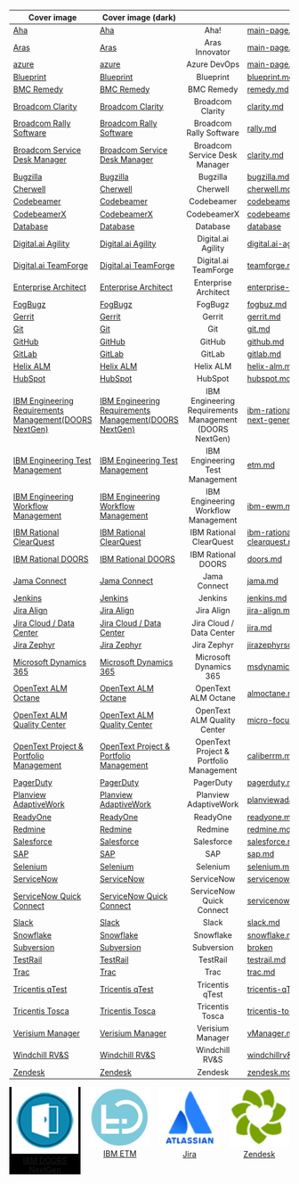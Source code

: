 <table data-view="cards" data-full-width="false">
   <thead>
      <tr>
        <th align="center" data-hidden data-card-cover data-type="image">Cover image</th> 
        <th align="center" data-hidden data-card-cover-dark data-type="image">Cover image (dark)</th>
        <th align="center"></th>
        <th data-hidden data-card-target data-type="content-ref"></th>
      </tr>
   </thead>
   <tbody>
      <tr>
        <td data-object-fit="contain"><a href=".gitbook/assets/connector/Aha.png">Aha</a></td>
        <td data-object-fit="contain"><a href=".gitbook/assets/connector/Aha.png">Aha</a></td>
        <td align="center">Aha!</td>
        <td><a href="main-page.md">main-page.md</a></td>
      </tr>
      <tr>
        <td data-object-fit="contain"><a href=".gitbook/assets/connector/Aras.png">Aras</a></td>
        <td data-object-fit="contain"><a href=".gitbook/assets/connector/Aras.png">Aras</a></td>
        <td align="center">Aras Innovator</td>
        <td><a href="main-page.md">main-page.md</a></td>
      </tr>
      <tr>
        <td data-object-fit="contain"><a href=".gitbook/assets/connector/azure.png">azure</a></td>
        <td data-object-fit="contain"><a href=".gitbook/assets/connector/azure.png">azure</a></td>
        <td align="center">Azure DevOps</td>
        <td><a href="main-page.md">main-page.md</a></td>
      </tr>

<tr>
  <td data-object-fit="contain"><a href=".gitbook/assets/connector/blueprint.png">Blueprint</a></td>
  <td data-object-fit="contain"><a href=".gitbook/assets/connector/blueprint.png">Blueprint</a></td>
  <td align="center">Blueprint</td>
  <td><a href="blueprint.md">blueprint.md</a></td>
</tr>

<tr>
  <td data-object-fit="contain"><a href=".gitbook/assets/connector/Remedy.png">BMC Remedy</a></td>
  <td data-object-fit="contain"><a href=".gitbook/assets/connector/Remedy.png">BMC Remedy</a></td>
  <td align="center">BMC Remedy</td>
  <td><a href="remedy.md">remedy.md</a></td>
</tr>

<tr>
  <td data-object-fit="contain"><a href=".gitbook/assets/connector/Broadcom_Clarity.png">Broadcom Clarity</a></td>
  <td data-object-fit="contain"><a href=".gitbook/assets/connector/Broadcom_Clarity.png">Broadcom Clarity</a></td>
  <td align="center">Broadcom Clarity</td>
  <td><a href="clarity.md">clarity.md</a></td>
</tr>

<tr>
  <td data-object-fit="contain"><a href=".gitbook/assets/connector/Rally.png">Broadcom Rally Software</a></td>
  <td data-object-fit="contain"><a href=".gitbook/assets/connector/Rally.png">Broadcom Rally Software</a></td>
  <td align="center">Broadcom Rally Software</td>
  <td><a href="rally.md">rally.md</a></td>
</tr>

<tr>
  <td data-object-fit="contain"><a href=".gitbook/assets/connector/CA_SDM.png">Broadcom Service Desk Manager</a></td>
  <td data-object-fit="contain"><a href=".gitbook/assets/connector/CA_SDM.png">Broadcom Service Desk Manager</a></td>
  <td align="center">Broadcom Service Desk Manager</td>
  <td><a href="clarity.md">clarity.md</a></td>
</tr>

<tr>
  <td data-object-fit="contain"><a href=".gitbook/assets/connector/Bugzilla.png">Bugzilla</a></td>
  <td data-object-fit="contain"><a href=".gitbook/assets/connector/Bugzilla.png">Bugzilla</a></td>
  <td align="center">Bugzilla</td>
  <td><a href="bugzilla.md">bugzilla.md</a></td>
</tr>

<tr>
  <td data-object-fit="contain"><a href=".gitbook/assets/connector/SDK.png">Cherwell</a></td>
  <td data-object-fit="contain"><a href=".gitbook/assets/connector/SDK.png">Cherwell</a></td>
  <td align="center">Cherwell</td>
  <td><a href="cherwell.md">cherwell.md</a></td>
</tr>

<tr>
  <td data-object-fit="contain"><a href=".gitbook/assets/connector/Codebeamer.png">Codebeamer</a></td>
  <td data-object-fit="contain"><a href=".gitbook/assets/connector/Codebeamer.png">Codebeamer</a></td>
  <td align="center">Codebeamer</td>
  <td><a href="codebeamer.md">codebeamer.md</a></td>
</tr>

<tr>
  <td data-object-fit="contain"><a href=".gitbook/assets/connector/CodebeamerX.png">CodebeamerX</a></td>
  <td data-object-fit="contain"><a href=".gitbook/assets/connector/CodebeamerX.png">CodebeamerX</a></td>
  <td align="center">CodebeamerX</td>
  <td><a href="codebeamer.md">codebeamer.md</a></td>
</tr>

<tr>
  <td data-object-fit="contain"><a href=".gitbook/assets/connector/Database.png">Database</a></td>
  <td data-object-fit="contain"><a href=".gitbook/assets/connector/Database.png">Database</a></td>
  <td align="center">Database</td>
  <td><a href="database">database</a></td>
</tr>

<tr>
  <td data-object-fit="contain"><a href=".gitbook/assets/connector/DigitalAI_Agility.png">Digital.ai Agility</a></td>
  <td data-object-fit="contain"><a href=".gitbook/assets/connector/DigitalAI_Agility.png">Digital.ai Agility</a></td>
  <td align="center">Digital.ai Agility</td>
  <td><a href="digital.ai-agility.md">digital.ai-agility.md</a></td>
</tr>

<tr>
  <td data-object-fit="contain"><a href=".gitbook/assets/connector/TeamForge.png">Digital.ai TeamForge</a></td>
  <td data-object-fit="contain"><a href=".gitbook/assets/connector/TeamForge.png">Digital.ai TeamForge</a></td>
  <td align="center">Digital.ai TeamForge</td>
  <td><a href="teamforge.md">teamforge.md</a></td>
</tr>

<tr>
  <td data-object-fit="contain"><a href=".gitbook/assets/connector/Enterprise_Architect.png">Enterprise Architect</a></td>
  <td data-object-fit="contain"><a href=".gitbook/assets/connector/Enterprise_Architect.png">Enterprise Architect</a></td>
  <td align="center">Enterprise Architect</td>
  <td><a href="enterprise-architect.md">enterprise-architect.md</a></td>
</tr>

<tr>
  <td data-object-fit="contain"><a href=".gitbook/assets/connector/FogBugz.png">FogBugz</a></td>
  <td data-object-fit="contain"><a href=".gitbook/assets/connector/FogBugz.png">FogBugz</a></td>
  <td align="center">FogBugz</td>
  <td><a href="fogbuz.md">fogbuz.md</a></td>
</tr>

<tr>
  <td data-object-fit="contain"><a href=".gitbook/assets/connector/Gerrit.png">Gerrit</a></td>
  <td data-object-fit="contain"><a href=".gitbook/assets/connector/Gerrit.png">Gerrit</a></td>
  <td align="center">Gerrit</td>
  <td><a href="gerrit.md">gerrit.md</a></td>
</tr>

<tr>
  <td data-object-fit="contain"><a href=".gitbook/assets/connector/Git.png">Git</a></td>
  <td data-object-fit="contain"><a href=".gitbook/assets/connector/Git.png">Git</a></td>
  <td align="center">Git</td>
  <td><a href="git.md">git.md</a></td>
</tr>

<tr>
  <td data-object-fit="contain"><a href=".gitbook/assets/connector/GitHub.png">GitHub</a></td>
  <td data-object-fit="contain"><a href=".gitbook/assets/connector/GitHub.png">GitHub</a></td>
  <td align="center">GitHub</td>
  <td><a href="github.md">github.md</a></td>
</tr>

<tr>
  <td data-object-fit="contain"><a href=".gitbook/assets/connector/GitLab.png">GitLab</a></td>
  <td data-object-fit="contain"><a href=".gitbook/assets/connector/GitLab.png">GitLab</a></td>
  <td align="center">GitLab</td>
  <td><a href="gitlab.md">gitlab.md</a></td>
</tr>

<tr>
  <td data-object-fit="contain"><a href=".gitbook/assets/connector/HelixALM.png">Helix ALM</a></td>
  <td data-object-fit="contain"><a href=".gitbook/assets/connector/HelixALM.png">Helix ALM</a></td>
  <td align="center">Helix ALM</td>
  <td><a href="helix-alm.md">helix-alm.md</a></td>
</tr>

<tr>
  <td data-object-fit="contain"><a href=".gitbook/assets/connector/HubSpot.png">HubSpot</a></td>
  <td data-object-fit="contain"><a href=".gitbook/assets/connector/HubSpot.png">HubSpot</a></td>
  <td align="center">HubSpot</td>
  <td><a href="hubspot.md">hubspot.md</a></td>
</tr>

<tr>
  <td data-object-fit="contain"><a href=".gitbook/assets/connector/IBM_DOORs_NextGen.png">IBM Engineering Requirements Management(DOORS NextGen)</a></td>
  <td data-object-fit="contain"><a href=".gitbook/assets/connector/IBM_DOORs_NextGen.png">IBM Engineering Requirements Management(DOORS NextGen)</a></td>
  <td align="center">IBM Engineering Requirements Management (DOORS NextGen)</td>
  <td><a href="ibm-rational-doors-next-generation.md">ibm-rational-doors-next-generation.md</a></td>
</tr>

<tr>
  <td data-object-fit="contain"><a href=".gitbook/assets/connector/IBM_ETM.png">IBM Engineering Test Management</a></td>
  <td data-object-fit="contain"><a href=".gitbook/assets/connector/IBM_ETM.png">IBM Engineering Test Management</a></td>
  <td align="center">IBM Engineering Test Management</td>
  <td><a href="etm.md">etm.md</a></td>
</tr>

<tr>
  <td data-object-fit="contain"><a href=".gitbook/assets/connector/IBM_EWM.png">IBM Engineering Workflow Management</a></td>
  <td data-object-fit="contain"><a href=".gitbook/assets/connector/IBM_EWM.png">IBM Engineering Workflow Management</a></td>
  <td align="center">IBM Engineering Workflow Management</td>
  <td><a href="ibm-ewm.md">ibm-ewm.md</a></td>
</tr>

<tr>
  <td data-object-fit="contain"><a href=".gitbook/assets/connector/IBM_ClearQuest.png">IBM Rational ClearQuest</a></td>
  <td data-object-fit="contain"><a href=".gitbook/assets/connector/IBM_ClearQuest.png">IBM Rational ClearQuest</a></td>
  <td align="center">IBM Rational ClearQuest</td>
  <td><a href="ibm-rational-clearquest.md">ibm-rational-clearquest.md</a></td>
</tr>

<tr>
  <td data-object-fit="contain"><a href=".gitbook/assets/connector/IBM_DOORS.png">IBM Rational DOORS</a></td>
  <td data-object-fit="contain"><a href=".gitbook/assets/connector/IBM_DOORS.png">IBM Rational DOORS</a></td>
  <td align="center">IBM Rational DOORS</td>
  <td><a href="doors.md">doors.md</a></td>
</tr>

<tr>
  <td data-object-fit="contain"><a href=".gitbook/assets/connector/Jama.png">Jama Connect</a></td>
  <td data-object-fit="contain"><a href=".gitbook/assets/connector/Jama.png">Jama Connect</a></td>
  <td align="center">Jama Connect</td>
  <td><a href="jama.md">jama.md</a></td>
</tr>

<tr>
  <td data-object-fit="contain"><a href=".gitbook/assets/connector/Jenkins.png">Jenkins</a></td>
  <td data-object-fit="contain"><a href=".gitbook/assets/connector/Jenkins.png">Jenkins</a></td>
  <td align="center">Jenkins</td>
  <td><a href="jenkins.md">jenkins.md</a></td>
</tr>

<tr>
  <td data-object-fit="contain"><a href=".gitbook/assets/connector/Jira_Align.png">Jira Align</a></td>
  <td data-object-fit="contain"><a href=".gitbook/assets/connector/Jira_Align.png">Jira Align</a></td>
  <td align="center">Jira Align</td>
  <td><a href="jira-align.md">jira-align.md</a></td>
</tr>

<tr>
  <td data-object-fit="contain"><a href=".gitbook/assets/connector/Jira.png">Jira Cloud / Data Center</a></td>
  <td data-object-fit="contain"><a href=".gitbook/assets/connector/Jira.png">Jira Cloud / Data Center</a></td>
  <td align="center">Jira Cloud / Data Center</td>
  <td><a href="jira.md">jira.md</a></td>
</tr>

<tr>
  <td data-object-fit="contain"><a href=".gitbook/assets/connector/zephyr.png">Jira Zephyr</a></td>
  <td data-object-fit="contain"><a href=".gitbook/assets/connector/zephyr.png">Jira Zephyr</a></td>
  <td align="center">Jira Zephyr</td>
  <td><a href="jirazephyrscale.md">jirazephyrscale.md</a></td>
</tr>

<tr>
  <td data-object-fit="contain"><a href=".gitbook/assets/connector/MSD365.png">Microsoft Dynamics 365</a></td>
  <td data-object-fit="contain"><a href=".gitbook/assets/connector/MSD365.png">Microsoft Dynamics 365</a></td>
  <td align="center">Microsoft Dynamics 365</td>
  <td><a href="msdynamics.md">msdynamics.md</a></td>
</tr>

<tr>
  <td data-object-fit="contain"><a href=".gitbook/assets/connector/OpenText_ALM.png">OpenText ALM Octane</a></td>
  <td data-object-fit="contain"><a href=".gitbook/assets/connector/OpenText_ALM.png">OpenText ALM Octane</a></td>
  <td align="center">OpenText ALM Octane</td>
  <td><a href="almoctane.md">almoctane.md</a></td>
</tr>

<tr>
  <td data-object-fit="contain"><a href=".gitbook/assets/connector/OpenText_ALM.png">OpenText ALM Quality Center</a></td>
  <td data-object-fit="contain"><a href=".gitbook/assets/connector/OpenText_ALM.png">OpenText ALM Quality Center</a></td>
  <td align="center">OpenText ALM Quality Center</td>
  <td><a href="micro-focus-alm-qc.md">micro-focus-alm-qc.md</a></td>
</tr>

<tr>
  <td data-object-fit="contain"><a href=".gitbook/assets/connector/OpenText_ALM.png">OpenText Project & Portfolio Management</a></td>
  <td data-object-fit="contain"><a href=".gitbook/assets/connector/OpenText_ALM.png">OpenText Project & Portfolio Management</a></td>
  <td align="center">OpenText Project & Portfolio Management</td>
  <td><a href="caliberrm.md">caliberrm.md</a></td>
</tr>

<tr>
  <td data-object-fit="contain"><a href=".gitbook/assets/connector/PagerDuty.png">PagerDuty</a></td>
  <td data-object-fit="contain"><a href=".gitbook/assets/connector/PagerDuty.png">PagerDuty</a></td>
  <td align="center">PagerDuty</td>
  <td><a href="pagerduty.md">pagerduty.md</a></td>
</tr>

<tr>
  <td data-object-fit="contain"><a href=".gitbook/assets/connector/Planview.png">Planview AdaptiveWork</a></td>
  <td data-object-fit="contain"><a href=".gitbook/assets/connector/Planview.png">Planview AdaptiveWork</a></td>
  <td align="center">Planview AdaptiveWork</td>
  <td><a href="planviewadaptivework.md">planviewadaptivework.md</a></td>
</tr>

<tr>
  <td data-object-fit="contain"><a href=".gitbook/assets/connector/ReadyOne.png">ReadyOne</a></td>
  <td data-object-fit="contain"><a href=".gitbook/assets/connector/ReadyOne.png">ReadyOne</a></td>
  <td align="center">ReadyOne</td>
  <td><a href="readyone.md">readyone.md</a></td>
</tr>

<tr>
  <td data-object-fit="contain"><a href=".gitbook/assets/connector/Redmine.png">Redmine</a></td>
  <td data-object-fit="contain"><a href=".gitbook/assets/connector/Redmine.png">Redmine</a></td>
  <td align="center">Redmine</td>
  <td><a href="redmine.md">redmine.md</a></td>
</tr>

<tr>
  <td data-object-fit="contain"><a href=".gitbook/assets/connector/Salesforce.png">Salesforce</a></td>
  <td data-object-fit="contain"><a href=".gitbook/assets/connector/Salesforce.png">Salesforce</a></td>
  <td align="center">Salesforce</td>
  <td><a href="salesforce.md">salesforce.md</a></td>
</tr>

<tr>
  <td data-object-fit="contain"><a href=".gitbook/assets/connector/SAP.png">SAP</a></td>
  <td data-object-fit="contain"><a href=".gitbook/assets/connector/SAP.png">SAP</a></td>
  <td align="center">SAP</td>
  <td><a href="sap.md">sap.md</a></td>
</tr>

<tr>
  <td data-object-fit="contain"><a href=".gitbook/assets/connector/Selenium.png">Selenium</a></td>
  <td data-object-fit="contain"><a href=".gitbook/assets/connector/Selenium.png">Selenium</a></td>
  <td align="center">Selenium</td>
  <td><a href="selenium.md">selenium.md</a></td>
</tr>

<tr>
  <td data-object-fit="contain"><a href=".gitbook/assets/connector/ServiceNow.png">ServiceNow</a></td>
  <td data-object-fit="contain"><a href=".gitbook/assets/connector/ServiceNow.png">ServiceNow</a></td>
  <td align="center">ServiceNow</td>
  <td><a href="servicenow.md">servicenow.md</a></td>
</tr>

<tr>
  <td data-object-fit="contain"><a href=".gitbook/assets/connector/ServiceNowExpress.png">ServiceNow Quick Connect</a></td>
  <td data-object-fit="contain"><a href=".gitbook/assets/connector/ServiceNowExpress.png">ServiceNow Quick Connect</a></td>
  <td align="center">ServiceNow Quick Connect</td>
  <td><a href="servicenow-express.md">servicenow-express.md</a></td>
</tr>

<tr>
  <td data-object-fit="contain"><a href=".gitbook/assets/connector/Slack.png">Slack</a></td>
  <td data-object-fit="contain"><a href=".gitbook/assets/connector/Slack.png">Slack</a></td>
  <td align="center">Slack</td>
  <td><a href="slack.md">slack.md</a></td>
</tr>

<tr>
  <td data-object-fit="contain"><a href=".gitbook/assets/connector/Snowflake.png">Snowflake</a></td>
  <td data-object-fit="contain"><a href=".gitbook/assets/connector/Snowflake.png">Snowflake</a></td>
  <td align="center">Snowflake</td>
  <td><a href="snowflake.md">snowflake.md</a></td>
</tr>

<tr>
  <td data-object-fit="contain"><a href=".gitbook/assets/connector/Subversion.png">Subversion</a></td>
  <td data-object-fit="contain"><a href=".gitbook/assets/connector/Subversion.png">Subversion</a></td>
  <td align="center">Subversion</td>
  <td><a href="broken">broken</a></td>
</tr>

<tr>
  <td data-object-fit="contain"><a href=".gitbook/assets/connector/TestRail.png">TestRail</a></td>
  <td data-object-fit="contain"><a href=".gitbook/assets/connector/TestRail.png">TestRail</a></td>
  <td align="center">TestRail</td>
  <td><a href="testrail.md">testrail.md</a></td>
</tr>

<tr>
  <td data-object-fit="contain"><a href=".gitbook/assets/connector/Trac.png">Trac</a></td>
  <td data-object-fit="contain"><a href=".gitbook/assets/connector/Trac.png">Trac</a></td>
  <td align="center">Trac</td>
  <td><a href="trac.md">trac.md</a></td>
</tr>

<tr>
  <td data-object-fit="contain"><a href=".gitbook/assets/connector/Tricentis_qTest.png">Tricentis qTest</a></td>
  <td data-object-fit="contain"><a href=".gitbook/assets/connector/Tricentis_qTest.png">Tricentis qTest</a></td>
  <td align="center">Tricentis qTest</td>
  <td><a href="tricentis-qTest.md">tricentis-qTest.md</a></td>
</tr>

<tr>
  <td data-object-fit="contain"><a href=".gitbook/assets/connector/Tricentis_Tosca.png">Tricentis Tosca</a></td>
  <td data-object-fit="contain"><a href=".gitbook/assets/connector/Tricentis_Tosca.png">Tricentis Tosca</a></td>
  <td align="center">Tricentis Tosca</td>
  <td><a href="tricentis-tosca.md">tricentis-tosca.md</a></td>
</tr>

<tr>
  <td data-object-fit="contain"><a href=".gitbook/assets/connector/VerisiumManager.png">Verisium Manager</a></td>
  <td data-object-fit="contain"><a href=".gitbook/assets/connector/VerisiumManager.png">Verisium Manager</a></td>
  <td align="center">Verisium Manager</td>
  <td><a href="vManager.md">vManager.md</a></td>
</tr>

<tr>
  <td data-object-fit="contain"><a href=".gitbook/assets/connector/Windchill RV&S.png">Windchill RV&S</a></td>
  <td data-object-fit="contain"><a href=".gitbook/assets/connector/Windchill RV&S.png">Windchill RV&S</a></td>
  <td align="center">Windchill RV&S</td>
  <td><a href="windchillrv&s.md">windchillrv&s.md</a></td>
</tr>

<tr>
  <td data-object-fit="contain"><a href=".gitbook/assets/connector/Zendesk.png">Zendesk</a></td>
  <td data-object-fit="contain"><a href=".gitbook/assets/connector/Zendesk.png">Zendesk</a></td>
  <td align="center">Zendesk</td>
  <td><a href="zendesk.md">zendesk.md</a></td>
</tr>

   </tbody>
</table>


<div style="display: flex; gap: 16px;">
  <div style="text-align: center; background-color:black">
    <a href="ibm-rational-doors-next-generation.md">
      <img src=".gitbook/assets/connector/IBM_DOORs_NextGen.png" alt="IBM DOORS NextGen" width="120">
      <br>IBM DOORS NextGen
    </a>
  </div>

  <div style="text-align: center;">
    <a href="etm.md">
      <img src=".gitbook/assets/connector/IBM_ETM.png" alt="IBM ETM" width="120">
      <br>IBM ETM
    </a>
  </div>

  <div style="text-align: center;">
    <a href="jira.md">
      <img src=".gitbook/assets/connector/Jira.png" alt="Jira" width="120">
      <br>Jira
    </a>
  </div>

  <div style="text-align: center;">
    <a href="zendesk.md">
      <img src=".gitbook/assets/connector/Zendesk.png" alt="Zendesk" width="120">
      <br>Zendesk
    </a>
  </div>
</div>
